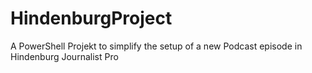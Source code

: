 # HindenburgProject
A PowerShell Projekt to simplify the setup of a new Podcast episode in Hindenburg Journalist Pro
